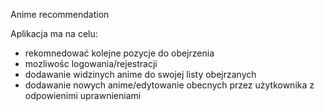 Anime recommendation

Aplikacja ma na celu:
- rekomnedować kolejne pozycje do obejrzenia
- mozliwośc logowania/rejestracji
- dodawanie widzinych anime do swojej listy obejrzanych
- dodawanie nowych anime/edytowanie obecnych przez użytkownika z odpowienimi uprawnieniami
